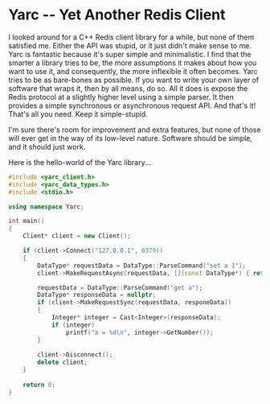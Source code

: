 # Yarc -- Yet Another Redis Client

I looked around for a C++ Redis client library for a while, but none of them satisfied me.  Either the API was stupid, or it just didn't make sense to me.  Yarc is fantastic because it's super simple and minimalistic.  I find that the smarter a library tries to be, the more assumptions it makes about how you want to use it, and consequently, the more inflexible it often becomes.  Yarc tries to be as bare-bones as possible.  If you want to write your own layer of software that wraps it, then by all means, do so.  All it does is expose the Redis protocol at a slightly higher level using a simple parser.  It then provides a simple synchronous or asynchronous request API.  And that's it!  That's all you need.  Keep it simple-stupid.

I'm sure there's room for improvement and extra features, but none of those will ever get in the way of its low-level nature.  Software should be simple, and it should just work.

Here is the hello-world of the Yarc library...

```C++
#include <yarc_client.h>
#include <yarc_data_types.h>
#include <stdio.h>

using namespace Yarc;

int main()
{
	Client* client = new Client();

	if (client->Connect("127.0.0.1", 6379))
	{
		DataType* requestData = DataType::ParseCommand("set a 1");
		client->MakeRequestAsync(requestData, [](const DataType*) { return true; });

		requestData = DataType::ParseCommand("get a");
		DataType* responseData = nullptr;
		if (client->MakeRequestSync(requestData, responeData))
		{
			Integer* integer = Cast<Integer>(responseData);
			if (integer)
				printf("a = %d\n", integer->GetNumber());
		}
	
		client->Disconnect();
		delete client;
	}
	
	return 0;
}
```